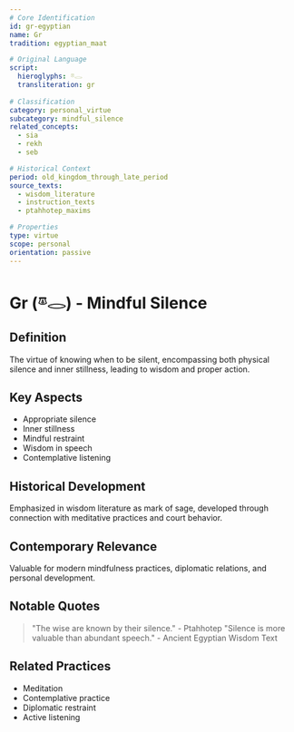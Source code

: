 ```yaml
---
# Core Identification
id: gr-egyptian
name: Gr
tradition: egyptian_maat

# Original Language
script:
  hieroglyphs: 𓎼𓂋
  transliteration: gr
  
# Classification
category: personal_virtue
subcategory: mindful_silence
related_concepts:
  - sia
  - rekh
  - seb

# Historical Context
period: old_kingdom_through_late_period
source_texts:
  - wisdom_literature
  - instruction_texts
  - ptahhotep_maxims

# Properties
type: virtue
scope: personal
orientation: passive
---
```


# Gr (𓎼𓂋) - Mindful Silence

## Definition
The virtue of knowing when to be silent, encompassing both physical silence and inner stillness, leading to wisdom and proper action.

## Key Aspects
- Appropriate silence
- Inner stillness
- Mindful restraint
- Wisdom in speech
- Contemplative listening

## Historical Development
Emphasized in wisdom literature as mark of sage, developed through connection with meditative practices and court behavior.

## Contemporary Relevance
Valuable for modern mindfulness practices, diplomatic relations, and personal development.

## Notable Quotes
> "The wise are known by their silence." - Ptahhotep
> "Silence is more valuable than abundant speech." - Ancient Egyptian Wisdom Text

## Related Practices
- Meditation
- Contemplative practice
- Diplomatic restraint
- Active listening